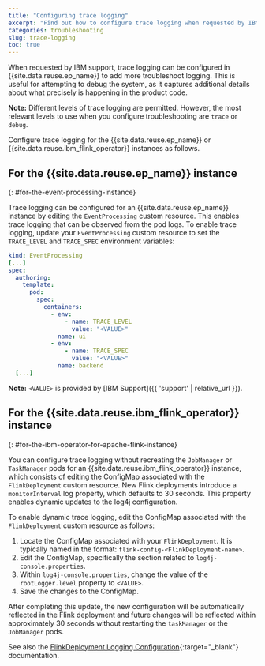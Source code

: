 ```yaml
---
title: "Configuring trace logging"
excerpt: "Find out how to configure trace logging when requested by IBM support."
categories: troubleshooting
slug: trace-logging
toc: true
---
```


When requested by IBM support, trace logging can be configured in {{site.data.reuse.ep_name}} to add more troubleshoot logging. This is useful for attempting to debug the system, as it captures additional details about what precisely is happening in the product code.

**Note:** Different levels of trace logging are permitted. However, the most relevant levels to use when you configure troubleshooting are `trace` or `debug`.

Configure trace logging for the {{site.data.reuse.ep_name}} or {{site.data.reuse.ibm_flink_operator}} instances as follows.


## For the {{site.data.reuse.ep_name}} instance
{: #for-the-event-processing-instance}

Trace logging can be configured for an {{site.data.reuse.ep_name}} instance by editing the `EventProcessing` custom resource. This enables trace logging that can be observed from the pod logs. To enable trace logging, update your `EventProcessing` custom resource to set the `TRACE_LEVEL` and `TRACE_SPEC` environment variables:

```yaml
kind: EventProcessing
[...]
spec:
  authoring:
    template:
      pod:
        spec:
          containers:
            - env:
                - name: TRACE_LEVEL
                  value: "<VALUE>"
              name: ui
            - env:
                - name: TRACE_SPEC
                  value: "<VALUE>"
              name: backend
  [...]
```

**Note:** `<VALUE>` is provided by [IBM Support]({{ 'support' | relative_url }}).


## For the {{site.data.reuse.ibm_flink_operator}} instance
{: #for-the-ibm-operator-for-apache-flink-instance}

You can configure trace logging without recreating the `JobManager` or `TaskManager` pods for an {{site.data.reuse.ibm_flink_operator}} instance, which consists of editing the ConfigMap associated with the `FlinkDeployment` custom resource. New Flink deployments introduce a `monitorInterval` log property, which defaults to 30 seconds. This property enables dynamic updates to the log4j configuration.

To enable dynamic trace logging, edit the ConfigMap associated with the `FlinkDeployment` custom resource as follows:

1. Locate the ConfigMap associated with your `FlinkDeployment`. It is typically named in the format: `flink-config-<FlinkDeployment-name>`.
2. Edit the ConfigMap, specifically the section related to `log4j-console.properties`.
3. Within `log4j-console.properties`, change the value of the `rootLogger.level` property to `<VALUE>`.
4. Save the changes to the ConfigMap.

After completing this update, the new configuration will be automatically reflected in the Flink deployment and future changes will be reflected within approximately 30 seconds without restarting the `taskManager` or the `JobManager` pods.


See also the [FlinkDeployment Logging Configuration](https://nightlies.apache.org/flink/flink-kubernetes-operator-docs-release-1.12/docs/operations/metrics-logging/#flinkdeployment-logging-configuration){:target="_blank"} documentation.